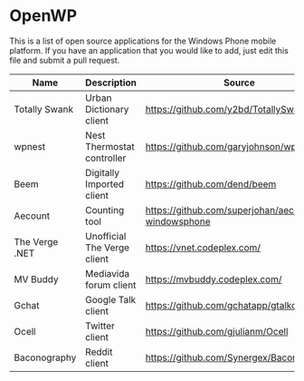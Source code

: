 # OpenWP

This is a list of open source applications for the Windows Phone mobile platform. If you have an application that you would like to add, just edit this file and submit a pull request.

| Name| Description| Source|
|-----|------------|-------|
|Totally Swank|Urban Dictionary client|https://github.com/y2bd/TotallySwankWP|
|wpnest|Nest Thermostat controller|https://github.com/garyjohnson/wpnest|
|Beem|Digitally Imported client|https://github.com/dend/beem|
|Aecount|Counting tool|https://github.com/superjohan/aecount-windowsphone|
|The Verge .NET|Unofficial The Verge client|https://vnet.codeplex.com/|
|MV Buddy|Mediavida forum client|https://mvbuddy.codeplex.com/|
|Gchat|Google Talk client|https://github.com/gchatapp/gtalkchat|
|Ocell|Twitter client|https://github.com/gjulianm/Ocell|
|Baconography|Reddit client|https://github.com/Synergex/Baconography|
